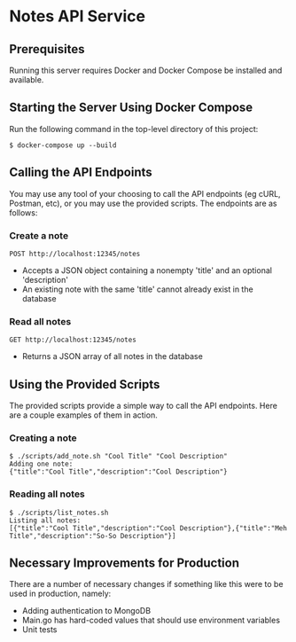 # Notes API Service


## Prerequisites

Running this server requires Docker and Docker Compose be installed and available.


## Starting the Server Using Docker Compose

Run the following command in the top-level directory of this project:

```shell
$ docker-compose up --build
```


## Calling the API Endpoints

You may use any tool of your choosing to call the API endpoints (eg cURL, Postman, etc), or you may use the provided scripts. The endpoints are as follows:

### Create a note

```
POST http://localhost:12345/notes
```

- Accepts a JSON object containing a nonempty 'title' and an optional 'description'
- An existing note with the same 'title' cannot already exist in the database

### Read all notes

```
GET http://localhost:12345/notes
```

- Returns a JSON array of all notes in the database


## Using the Provided Scripts

The provided scripts provide a simple way to call the API endpoints. Here are a couple examples of them in action.

### Creating a note

```shell
$ ./scripts/add_note.sh "Cool Title" "Cool Description"
Adding one note:
{"title":"Cool Title","description":"Cool Description"}
```

### Reading all notes

```shell
$ ./scripts/list_notes.sh
Listing all notes:
[{"title":"Cool Title","description":"Cool Description"},{"title":"Meh Title","description":"So-So Description"}]
```


## Necessary Improvements for Production

There are a number of necessary changes if something like this were to be used in production, namely:

- Adding authentication to MongoDB
- Main.go has hard-coded values that should use environment variables
- Unit tests


